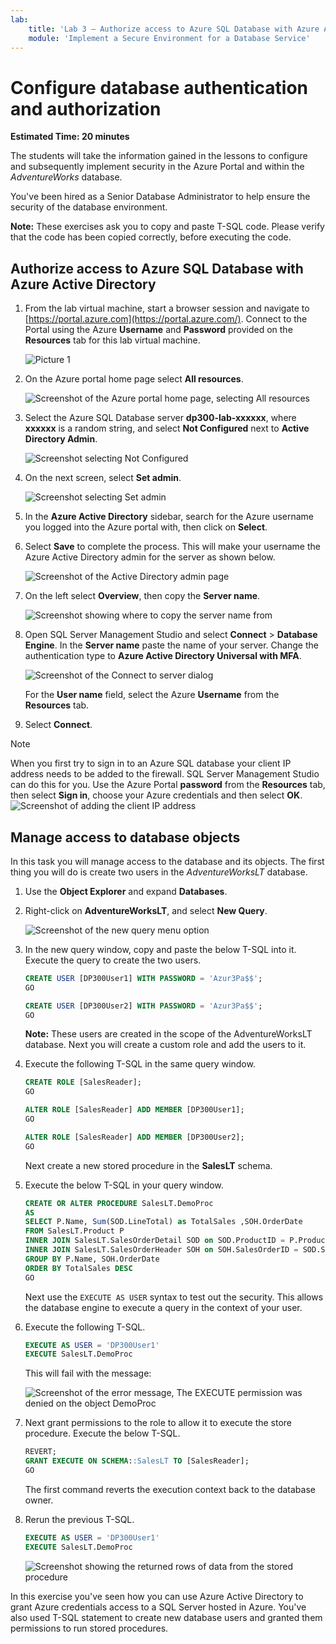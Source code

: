 ```yaml
---
lab:
    title: 'Lab 3 – Authorize access to Azure SQL Database with Azure Active Directory'
    module: 'Implement a Secure Environment for a Database Service'
---
```


# Configure database authentication and authorization

**Estimated Time: 20 minutes**

The students will take the information gained in the lessons to configure and subsequently implement security in the Azure Portal and within the *AdventureWorks* database.

You've been hired as a Senior Database Administrator to help ensure the security of the database environment.

**Note:** These exercises ask you to copy and paste T-SQL code. Please verify that the code has been copied correctly, before executing the code.

## Authorize access to Azure SQL Database with Azure Active Directory

1. From the lab virtual machine, start a browser session and navigate to [https://portal.azure.com](https://portal.azure.com/). Connect to the Portal using the Azure **Username** and **Password** provided on the **Resources** tab for this lab virtual machine.

    ![Picture 1](../images/dp-300-module-01-lab-01.png)

1. On the Azure portal home page select **All resources**.

    ![Screenshot of the Azure portal home page, selecting All resources](../images/dp-300-module-03-lab-01.png)

1. Select the Azure SQL Database server **dp300-lab-xxxxxx**, where **xxxxxx** is a random string, and select **Not Configured** next to **Active Directory Admin**.

    ![Screenshot selecting Not Configured](../images/dp-300-module-03-lab-02.png)

1. On the next screen, select **Set admin**.

    ![Screenshot selecting Set admin](../images/dp-300-module-03-lab-03.png)

1. In the **Azure Active Directory** sidebar, search for the Azure username you logged into the Azure portal with, then click on **Select**.

1. Select **Save** to complete the process. This will make your username the Azure Active Directory admin for the server as shown below.

    ![Screenshot of the Active Directory admin page](../images/dp-300-module-03-lab-04.png)

1. On the left select **Overview**, then copy the **Server name**.

    ![Screenshot showing where to copy the server name from](../images/dp-300-module-03-lab-05.png)

1. Open SQL Server Management Studio and select **Connect** > **Database Engine**. In the **Server name** paste the name of your server. Change the authentication type to **Azure Active Directory Universal with MFA**.

    ![Screenshot of the Connect to server dialog](../images/dp-300-module-03-lab-06.png)

    For the **User name** field, select the Azure **Username** from the **Resources** tab.

1. Select **Connect**.

> [!NOTE]
> When you first try to sign in to an Azure SQL database your client IP address needs to be added to the firewall. SQL Server Management Studio can do this for you. Use the Azure Portal **password** from the **Resources** tab, then select **Sign in**, choose your Azure credentials and then select **OK**.
> ![Screenshot of adding the client IP address](../images/dp-300-module-03-lab-07.png)

## Manage access to database objects

In this task you will manage access to the database and its objects. The first thing you will do is create two users in the *AdventureWorksLT* database.

1. Use the **Object Explorer** and expand **Databases**.
1. Right-click on **AdventureWorksLT**, and select **New Query**.

    ![Screenshot of the new query menu option](../images/dp-300-module-03-lab-08.png)

1. In the new query window, copy and paste the below T-SQL into it. Execute the query to create the two users.

    ```sql
    CREATE USER [DP300User1] WITH PASSWORD = 'Azur3Pa$$';
    GO

    CREATE USER [DP300User2] WITH PASSWORD = 'Azur3Pa$$';
    GO
    ```

    **Note:** These users are created in the scope of the AdventureWorksLT database. Next you will create a custom role and add the users to it.

1. Execute the following T-SQL in the same query window.

    ```sql
    CREATE ROLE [SalesReader];
    GO

    ALTER ROLE [SalesReader] ADD MEMBER [DP300User1];
    GO

    ALTER ROLE [SalesReader] ADD MEMBER [DP300User2];
    GO
    ```

    Next create a new stored procedure in the **SalesLT** schema.

1. Execute the below T-SQL in your query window.

    ```sql
    CREATE OR ALTER PROCEDURE SalesLT.DemoProc
    AS
    SELECT P.Name, Sum(SOD.LineTotal) as TotalSales ,SOH.OrderDate
    FROM SalesLT.Product P
    INNER JOIN SalesLT.SalesOrderDetail SOD on SOD.ProductID = P.ProductID
    INNER JOIN SalesLT.SalesOrderHeader SOH on SOH.SalesOrderID = SOD.SalesOrderID
    GROUP BY P.Name, SOH.OrderDate
    ORDER BY TotalSales DESC
    GO
    ```

    Next use the `EXECUTE AS USER` syntax to test out the security. This allows the database engine to execute a query in the context of your user.

1. Execute the following T-SQL.

    ```sql
    EXECUTE AS USER = 'DP300User1'
    EXECUTE SalesLT.DemoProc
    ```

    This will fail with the message:

    ![Screenshot of the error message, The EXECUTE permission was denied on the object DemoProc](../images/dp-300-module-03-lab-09.png)

1. Next grant permissions to the role to allow it to execute the store procedure. Execute the below T-SQL.

    ```sql
    REVERT;
    GRANT EXECUTE ON SCHEMA::SalesLT TO [SalesReader];
    GO
    ```

    The first command reverts the execution context back to the database owner.

1. Rerun the previous T-SQL.

    ```sql
    EXECUTE AS USER = 'DP300User1'
    EXECUTE SalesLT.DemoProc
    ```

    ![Screenshot showing the returned rows of data from the stored procedure](../images/dp-300-module-03-lab-10.png)

In this exercise you've seen how you can use Azure Active Directory to grant Azure credentials  access to a SQL Server hosted in Azure. You've also used T-SQL statement to create new database users and granted them permissions to run stored procedures.
